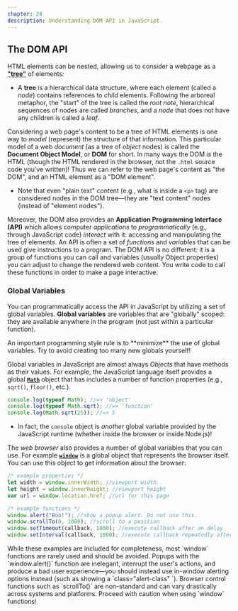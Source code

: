 ```yaml
---
chapter: 28
description: Understanding DOM API in JavaScript.
---
```


## The DOM API

HTML elements can be nested, allowing us to consider a webpage as a <a href="https://en.wikipedia.org/wiki/Tree_(data_structure)">**"tree"**</a> of elements:

- A **tree** is a hierarchical data structure, where each element (called a _node_) contains references to _child_ elements. Following the arboreal metaphor, the "start" of the tree is called the _root note_, hierarchical sequences of nodes are called _branches_, and a _node_ that does not have any children is called a _leaf_.

Considering a web page's content to be a tree of HTML elements is one way to _model_ (represent) the structure of that information. This particular model of a web _document_ (as a tree of _object_ nodes) is called the **Document Object Model**, or **DOM** for short. In many ways the DOM _is_ the HTML (though the HTML rendered in the browser, not the `.html` source code you've written)! Thus we can refer to the web page's content as "the DOM", and an HTML element as a "DOM element".

- Note that even "plain text" content (e.g., what is inside a `<p>` tag) are considered nodes in the DOM tree&mdash;they are "text content" nodes (instead of "element nodes").

Moreover, the DOM also provides an **Application Programming Interface (API)** which allows computer _applications_ to _programmatically_ (e.g., through JavaScript code) _interact_ with it: accessing and manipulating the tree of elements. An API is often a set of _functions_ and _variables_ that can be used give instructions to a program. The DOM API is no different: it is a group of functions you can call and variables (usually Object properties) you can adjust to change the rendered web content. You write code to call these functions in order to make a page interactive.

### Global Variables

You can programmatically access the API in JavaScript by utilizing a set of global variables. **Global variables** are variables that are "globally" scoped: they are available anywhere in the program (not just within a particular function).

<p class="alert alert-warning">An important programming style rule is to **minimize** the use of global variables. Try to avoid creating too many new globals yourself!</p>

Global variables in JavaScript are almost always _Objects_ that have methods as their values. For example, the JavaScript language itself provides a global [**`Math`**](https://developer.mozilla.org/en-US/docs/Web/JavaScript/Reference/Global_Objects/Math) object that has includes a number of function properties (e.g., `sqrt()`, `floor()`, etc.).

```js
console.log(typeof Math); //=> 'object'
console.log(typeof Math.sqrt); //=> 'function'
console.log(Math.sqrt(25)); //=> 5
```

- In fact, the `console` object is _another_ global variable provided by the JavaScript runtime (whether inside the browser or inside Node.js)!

The _web browser_ also provides a number of global variables that you can use. For example [**`window`**](https://developer.mozilla.org/en-US/docs/Web/API/Window) is a global object that represents the browser itself. You can use this object to get information about the browser:

```js
/* example properties */
let width = window.innerWidth; //viewport width
let height = window.innerHeight; //viewport height
var url = window.location.href; //url for this page

/* example functions */
window.alert("Boo!"); //show a popup alert. Do not use this.
window.scrollTo(0, 1000); //scroll to a position
window.setTimeout(callback, 1000); //execute callback after an delay
window.setInterval(callback, 1000); //execute callback repeatedly after interval
```

<p class="alert alert-warning">While these examples are included for completeness, most `window` functions are rarely used and should be avoided. Popups with the `window.alert()` function are inelegant, interrupt the user's actions, and produce a bad user experience&mdash;you should instead use in-window alerting options instead (such as showing a  `class="alert-class" `). Browser control functions such as `scrollTo()` are non-standard and can vary drastically across systems and platforms. Proceed with caution when using `window` functions!</p>
